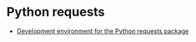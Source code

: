 # Python requests


* [Development environment for the Python requests package](https://dev.to/szabgab/development-environment-for-the-python-requests-package-eae)


